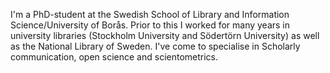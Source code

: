 I'm a PhD-student at the Swedish School of Library and Information Science/University of Borås. Prior to this I worked for many years in university libraries (Stockholm University and Södertörn University) as well as the National Library of Sweden. I've come to specialise in Scholarly communication, open science and scientometrics.
